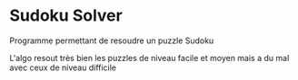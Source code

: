 # Sudoku Solver
 Programme permettant de resoudre un puzzle Sudoku
 
 L'algo resout très bien les puzzles de niveau facile et moyen mais a du mal avec ceux de niveau difficile 
